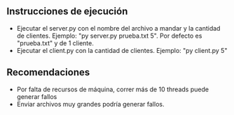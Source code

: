 ## Instrucciones de ejecución

- Ejecutar el server.py con el nombre del archivo a mandar y la cantidad de clientes.
  Ejemplo: "py server.py prueba.txt 5". Por defecto es "prueba.txt" y de 1 cliente.
- Ejecutar el client.py con la cantidad de clientes.
  Ejemplo: "py client.py 5"

## Recomendaciones
- Por falta de recursos de máquina, correr más de 10 threads puede generar fallos
- Enviar archivos muy grandes podría generar fallos.